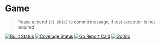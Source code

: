 # Game

> Please append `[ci skip]` to commit message, if test execution is not required

[![Build Status](https://travis-ci.org/briscola-as-a-service/game.svg?branch=master)](https://travis-ci.org/briscola-as-a-service/game)
[![Coverage Status](https://coveralls.io/repos/github/briscola-as-a-service/game/badge.svg?branch=master)](https://coveralls.io/github/briscola-as-a-service/game?branch=master)
[![Go Report Card](https://goreportcard.com/badge/github.com/briscola-as-a-service/game)](https://goreportcard.com/report/github.com/briscola-as-a-service/game)
[![GoDoc](https://godoc.org/github.com/briscola-as-a-service/game?status.svg)](https://godoc.org/github.com/briscola-as-a-service/game)
